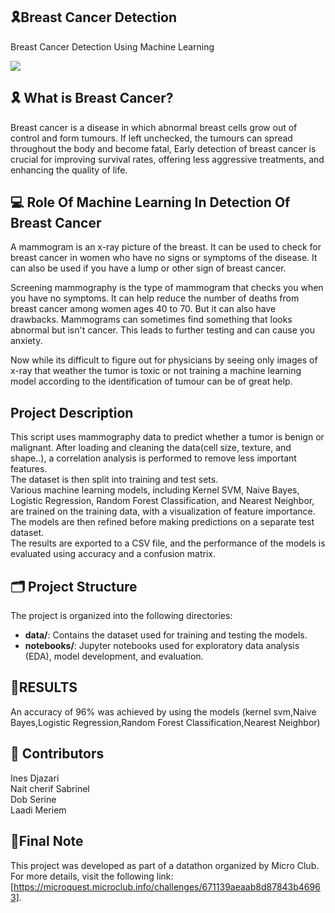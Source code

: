 ## 🎗Breast Cancer Detection

Breast Cancer Detection Using Machine Learning

<img src="https://cdn-images-1.medium.com/max/2600/1*gNcFEL1cpGpDC4vo1zUAWA.png" />

## 🎗 What is Breast Cancer?

Breast cancer is a disease in which abnormal breast cells grow out of control and form tumours. If left unchecked, the tumours can spread throughout the body and become fatal,
Early detection of breast cancer is crucial for improving survival rates, offering less aggressive treatments, and enhancing the quality of life.

##  💻 Role Of Machine Learning In Detection Of Breast Cancer

A mammogram is an x-ray picture of the breast. It can be used to check for breast cancer in women who have no signs or symptoms of the disease. It can also be used if you have a lump or other sign of breast cancer.

Screening mammography is the type of mammogram that checks you when you have no symptoms. It can help reduce the number of deaths from breast cancer among women ages 40 to 70. But it can also have drawbacks. Mammograms can sometimes find something that looks abnormal but isn't cancer. This leads to further testing and can cause you anxiety. 

Now while its difficult to figure out for physicians  by seeing only images of x-ray that weather the tumor is toxic or not training a machine learning model according to the identification of tumour can be of great help.

## Project Description

This script uses mammography data to predict whether a tumor is benign or malignant. After loading and cleaning the data(cell size, texture, and shape..), a correlation analysis is performed to remove less important features.                 
The dataset is then split into training and test sets.                 
Various machine learning models, including Kernel SVM, Naive Bayes, Logistic Regression, Random Forest Classification, and Nearest Neighbor, are trained on the training data, with a visualization of feature importance.                   
The models are then refined before making predictions on a separate test dataset.                
The results are exported to a CSV file, and the performance of the models is evaluated using accuracy and a confusion matrix.              
 
## 🗂️ Project Structure

The project is organized into the following directories:

- **data/**: Contains the dataset used for training and testing the models.
- **notebooks/**: Jupyter notebooks used for exploratory data analysis (EDA), model development, and evaluation.


## 📌RESULTS 
An accuracy of 96% was achieved by using  the models (kernel svm,Naive Bayes,Logistic Regression,Random Forest Classification,Nearest Neighbor)

## 👥 Contributors

Ines Djazari                   
Nait cherif Sabrinel              
Dob Serine                    
Laadi Meriem                 

##  📝Final Note 
This project was developed as part of a datathon organized by Micro Club. For more details, visit the following link: [https://microquest.microclub.info/challenges/671139aeaab8d87843b46963].


